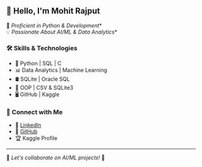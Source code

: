 ## 👋 Hello, I'm Mohit Rajput  

🚀 *Proficient in Python & Development**  
💡 *Passionate About AI/ML & Data Analytics**  

### 🛠 Skills & Technologies  
- 🐍 Python | SQL | C
- 📊 Data Analytics | Machine Learning  
- 🛢️ SQLite | Oracle SQL  
- 📝 OOP | CSV & SQLite3  
- 🖥️ GitHub | Kaggle  

### 🔗 Connect with Me  
- 💼 [LinkedIn]()  
- 📂 [GitHub]()  
- 🏆 Kaggle Profile  

---

💬 *Let's collaborate on AI/ML projects!* 🚀
